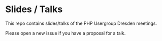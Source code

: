 # Slides / Talks

This repo contains slides/talks of the PHP Usergroup Dresden meetings.

Please open a new issue if you have a proposal for a talk.

